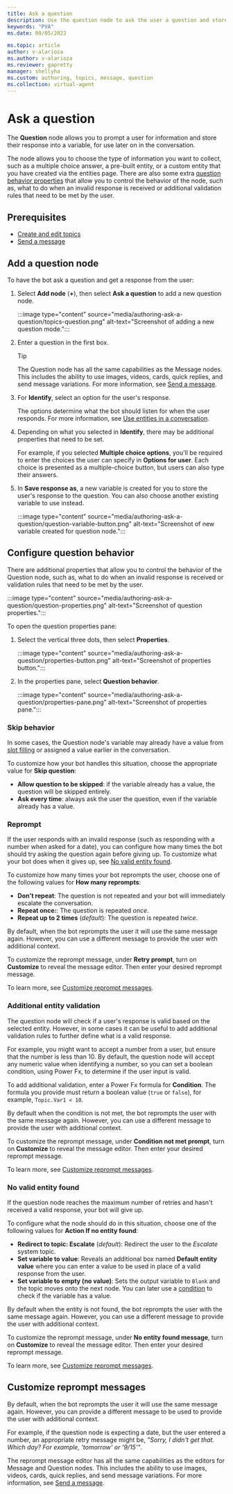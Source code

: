 ```yaml
---
title: Ask a question
description: Use the question node to ask the user a question and store their response in a variable.
keywords: "PVA"
ms.date: 09/05/2022

ms.topic: article
author: v-alarioza
ms.author: v-alarioza
ms.reviewer: gapretty
manager: shellyha
ms.custom: authoring, topics, message, question
ms.collection: virtual-agent
---
```


# Ask a question

The **Question** node allows you to prompt a user for information and store their response into a variable, for use later on in the conversation.

The node allows you to choose the type of information you want to collect, such as a multiple choice answer, a pre-built entity, or a custom entity that you have created via the entities page. There are also some extra [question behavior properties](#configure-question-behavior) that allow you to control the behavior of the node, such as, what to do when an invalid response is received or additional validation rules that need to be met by the user.

## Prerequisites

- [Create and edit topics](authoring-create-edit-topics.md)
- [Send a message](authoring-send-message.md)

## Add a question node

To have the bot ask a question and get a response from the user:

1. Select **Add node** (**+**), then select **Ask a question** to add a new question node.

   :::image type="content" source="media/authoring-ask-a-question/topics-question.png" alt-text="Screenshot of adding a new question mode.":::

1. Enter a question in the first box.

    > [!TIP]
    > The Question node has all the same capabilities as the Message nodes. This includes the ability to use images, videos, cards, quick replies, and send message variations. For more information, see [Send a message](authoring-send-message.md).

1. For **Identify**, select an option for the user's response.

   The options determine what the bot should listen for when the user responds. For more information, see [Use entities in a conversation](advanced-entities-slot-filling.md#use-entities-in-a-conversation).

1. Depending on what you selected in **Identify**, there may be additional properties that need to be set.

   For example, if you selected **Multiple choice options**, you'll be required to enter the choices the user can specify in **Options for user**. Each choice is presented as a multiple-choice button, but users can also type their answers.

1. In **Save response as**, a new variable is created for you to store the user's response to the question. You can also choose another existing variable to use instead.

    :::image type="content" source="media/authoring-ask-a-question/question-variable-button.png" alt-text="Screenshot of new variable created for question node.":::

## Configure question behavior

There are additional properties that allow you to control the behavior of the Question node, such as, what to do when an invalid response is received or validation rules that need to be met by the user.

:::image type="content" source="media/authoring-ask-a-question/question-properties.png" alt-text="Screenshot of question properties.":::

To open the question properties pane:

1. Select the vertical three dots, then select **Properties**.

    :::image type="content" source="media/authoring-ask-a-question/properties-button.png" alt-text="Screenshot of properties button.":::

1. In the properties pane, select **Question behavior**.

    :::image type="content" source="media/authoring-ask-a-question/properties-pane.png" alt-text="Screenshot of properties pane.":::

### Skip behavior

In some cases, the Question node's variable may already have a value from [slot filling](advanced-entities-slot-filling.md) or assigned a value earlier in the conversation.

To customize how your bot handles this situation, choose the appropriate value for **Skip question**:

- **Allow question to be skipped**: if the variable already has a value, the question will be skipped entirely.
- **Ask every time**: always ask the user the question, even if the variable already has a value.

### Reprompt

If the user responds with an invalid response (such as responding with a number when asked for a date), you can configure how many times the bot should try asking the question again before giving up. To customize what your bot does when it gives up, see [No valid entity found](#no-valid-entity-found).

To customize how many times your bot reprompts the user, choose one of the following values for **How many reprompts**:

- **Don't repeat**: The question is not repeated and your bot will immediately escalate the conversation.
- **Repeat once:**: The question is repeated _once_.
- **Repeat up to 2 times** (_default_): The question is repeated _twice_.

By default, when the bot reprompts the user it will use the same message again. However, you can use a different message to provide the user with additional context.

To customize the reprompt message, under **Retry prompt**, turn on **Customize** to reveal the message editor. Then enter your desired reprompt message.

To learn more, see [Customize reprompt messages](#customize-reprompt-messages).

### Additional entity validation

The question node will check if a user's response is valid based on the selected entity. However, in some cases it can be useful to add additional validation rules to further define what is a valid response.

For example, you might want to accept a number from a user, but ensure that the number is less than 10. By default, the question node will accept any numeric value when identifying a number, so you can set a boolean condition, using Power Fx, to determine if the user input is valid.

To add additional validation, enter a Power Fx formula for **Condition**. The formula you provide must return a boolean value (`true` or `false`), for example, `Topic.Var1 < 10`.

By default when the condition is not met, the bot reprompts the user with the same message again. However, you can use a different message to provide the user with additional context.

To customize the reprompt message, under **Condition not met prompt**, turn on **Customize** to reveal the message editor. Then enter your desired reprompt message.

To learn more, see [Customize reprompt messages](#customize-reprompt-messages).

### No valid entity found

If the question node reaches the maximum number of retries and hasn't received a valid response, your bot will give up.

To configure what the node should do in this situation, choose one of the following values for **Action If no entity found**:

- **Redirect to topic: Escalate** (_default_): Redirect the user to the _Escalate_ system topic.
- **Set variable to value**: Reveals an additional box named **Default entity value** where you can enter a value to be used in place of a valid response from the user.
- **Set variable to empty (no value)**: Sets the output variable to `Blank` and the topic moves onto the next node. You can later use a [condition](authoring-using-conditions.md) to check if the variable has a value.

<!-- FIXME: this is not a reprompt message, but a message to let he user know a default value was used -->
By default when the entity is not found, the bot reprompts the user with the same message again. However, you can use a different message to provide the user with additional context.

To customize the reprompt message, under **No entity found message**, turn on **Customize** to reveal the message editor. Then enter your desired reprompt message.

To learn more, see [Customize reprompt messages](#customize-reprompt-messages).

## Customize reprompt messages

By default, when the bot reprompts the user it will use the same message again. However, you can provide a different message to be used to provide the user with additional context.

For example, if the question node is expecting a date, but the user entered a number, an appropriate retry message might be, _"Sorry, I didn't get that. Which day? For example, 'tomorrow' or '9/15'"_.

The reprompt message editor has all the same capabilities as the editors for Message and Question nodes. This includes the ability to use images, videos, cards, quick replies, and send message variations. For more information, see [Send a message](authoring-send-message.md).
